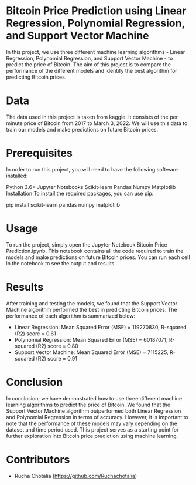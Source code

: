 # Bitcoin Price Prediction using Linear Regression, Polynomial Regression, and Support Vector Machine

In this project, we use three different machine learning algorithms - Linear Regression, Polynomial Regression, and Support Vector Machine - to predict the price of Bitcoin. The aim of this project is to compare the performance of the different models and identify the best algorithm for predicting Bitcoin prices.

# Data
The data used in this project is taken from kaggle. It consists of the per minute price of Bitcoin from 2017 to March 3, 2022. We will use this data to train our models and make predictions on future Bitcoin prices.

# Prerequisites
In order to run this project, you will need to have the following software installed:

Python 3.6+
Jupyter Notebooks
Scikit-learn
Pandas
Numpy
Matplotlib
Installation
To install the required packages, you can use pip:

pip install scikit-learn pandas numpy matplotlib

# Usage
To run the project, simply open the Jupyter Notebook Bitcoin Price Prediction.ipynb. This notebook contains all the code required to train the models and make predictions on future Bitcoin prices. You can run each cell in the notebook to see the output and results.

# Results
After training and testing the models, we found that the Support Vector Machine algorithm performed the best in predicting Bitcoin prices. The performance of each algorithm is summarized below:

- Linear Regression: Mean Squared Error (MSE) = 119270830, R-squared (R2) score = 0.61
- Polynomial Regression: Mean Squared Error (MSE) = 60187071, R-squared (R2) score = 0.80
- Support Vector Machine: Mean Squared Error (MSE) = 7115225, R-squared (R2) score = 0.91

# Conclusion
In conclusion, we have demonstrated how to use three different machine learning algorithms to predict the price of Bitcoin. We found that the Support Vector Machine algorithm outperformed both Linear Regression and Polynomial Regression in terms of accuracy. However, it is important to note that the performance of these models may vary depending on the dataset and time period used. This project serves as a starting point for further exploration into Bitcoin price prediction using machine learning.

# Contributors
- Rucha Chotalia (https://github.com/Ruchachotalia)
